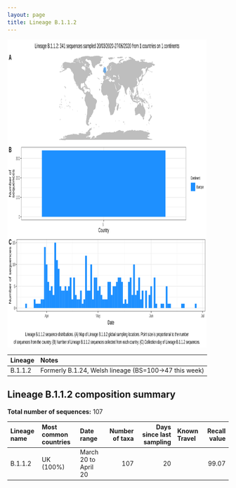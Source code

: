 ```yaml
---
layout: page
title: Lineage B.1.1.2
---
```




<img src="../assets/images/B.1.1.2.svg" alt="B.1.1.2 lineage summary figure" width="90%" height="700px" />


| Lineage | Notes |
|:-----|:-----|
| B.1.1.2 | Formerly B.1.24, Welsh lineage (BS=100->47 this week) |

<h2>Lineage B.1.1.2 composition summary </h2>

<strong>Total number of sequences:</strong> 107

| Lineage name | Most common countries | Date range | Number of taxa |  Days since last sampling | Known Travel | Recall value |
|:-----|:-----|:-------|-------:|-------:|:---------|--------:|
| B.1.1.2 | UK (100%) | March 20 to April 20 | 107 | 20 |  | 99.07 |

